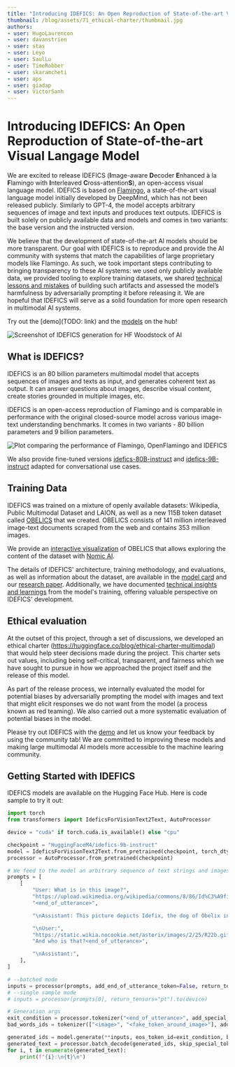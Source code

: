 ```yaml
---
title: "Introducing IDEFICS: An Open Reproduction of State-of-the-art Visual Langage Model"
thumbnail: /blog/assets/71_ethical-charter/thumbnail.jpg
authors:
- user: HugoLaurencon
- user: davanstrien
- user: stas
- user: Leyo
- user: SaulLu
- user: TimeRobber
- user: skaramcheti
- user: aps
- user: giadap
- user: VictorSanh
---
```


# Introducing IDEFICS: An Open Reproduction of State-of-the-art Visual Langage Model

<!-- {blog_metadata} -->
<!-- {authors} -->

<!-- TODO: recognize full list of co-authors -->

We are excited to release IDEFICS (**I**mage-aware **D**ecoder **E**nhanced à la **F**lamingo with **I**nterleaved **C**ross-attention**S**), an open-access visual language model. IDEFICS is based on [Flamingo](https://huggingface.co/papers/2204.14198), a state-of-the-art visual language model initially developed by DeepMind, which has not been released publicly. Similarly to GPT-4, the model accepts arbitrary sequences of image and text inputs and produces text outputs. IDEFICS is built solely on publicly available data and models and comes in two variants: the base version and the instructed version.

We believe that the development of state-of-the-art AI models should be more transparent. Our goal with IDEFICS is to reproduce and provide the AI community with systems that match the capabilities of large proprietary models like Flamingo. As such, we took important steps contributing to bringing transparency to these AI systems: we used only publicly available data, we provided tooling to explore training datasets, we shared [technical lessons and mistakes](https://github.com/huggingface/m4-logs/blob/master/memos/README.md) of building such artifacts and assessed the model’s harmfulness by adversarially prompting it before releasing it. We are hopeful that IDEFICS will serve as a solid foundation for more open research in multimodal AI systems.

Try out the [demo](TODO: link) and the [models](https://huggingface.co/HuggingFaceM4/idefics-80b-instruct) on the hub!

![Screenshot of IDEFICS generation for HF Woodstock of AI](TODO)

## What is IDEFICS?

IDEFICS is an 80 billion parameters multimodal model that accepts sequences of images and texts as input, and generates coherent text as output. It can answer questions about images, describe visual content, create stories grounded in multiple images, etc.

IDEFICS is an open-access reproduction of Flamingo and is comparable in performance with the original closed-source model across various image-text understanding benchmarks. It comes in two variants - 80 billion parameters and 9 billion parameters.

![Plot comparing the performance of Flamingo, OpenFlamingo and IDEFICS](TODO)

We also provide fine-tuned versions [idefics-80B-instruct](https://huggingface.co/HuggingFaceM4/idefics-80b-instruct) and [idefics-9B-instruct](https://huggingface.co/HuggingFaceM4/idefics-9b-instruct) adapted for conversational use cases.

## Training Data

IDEFICS was trained on a mixture of openly available datasets: Wikipedia, Public Multimodal Dataset and LAION, as well as a new 115B token dataset called [OBELICS](https://huggingface.co/datasets/HuggingFaceM4/OBELICS) that we created. OBELICS consists of 141 million interleaved image-text documents scraped from the web and contains 353 million images.

We provide an [interactive visualization](https://atlas.nomic.ai/map/f2fba2aa-3647-4f49-a0f3-9347daeee499/ee4a84bd-f125-4bcc-a683-1b4e231cb10f) of OBELICS that allows exploring the content of the dataset with [Nomic AI](https://home.nomic.ai/).

The details of IDEFICS' architecture, training methodology, and evaluations, as well as information about the dataset, are available in the [model card](https://huggingface.co/HuggingFaceM4/idefics-80b-instruct) and our [research paper](TODO). Additionally, we have documented [technical insights and learnings](https://github.com/huggingface/m4-logs/blob/master/memos/README.md) from the model's training, offering valuable perspective on IDEFICS' development.

## Ethical evaluation

At the outset of this project, through a set of discussions, we developed an ethical charter (https://huggingface.co/blog/ethical-charter-multimodal) that would help steer decisions made during the project. This charter sets out values, including being self-critical, transparent, and fairness which we have sought to pursue in how we approached the project itself and the release of this model.

As part of the release process, we internally evaluated the model for potential biases by adversarially prompting the model with images and text that might elicit responses we do not want from the model (a process known as red teaming). We also carried out a more systematic evaluation of potential biases in the model.

Please try out IDEFICS with the [demo](TODO) and let us know your feedback by using the community tab! We are committed to improving these models and making large multimodal AI models more accessible to the machine learing community.

## Getting Started with IDEFICS

IDEFICS models are available on the Hugging Face Hub. Here is code sample to try it out:

```python
import torch
from transformers import IdeficsForVisionText2Text, AutoProcessor

device = "cuda" if torch.cuda.is_available() else "cpu"

checkpoint = "HuggingFaceM4/idefics-9b-instruct"
model = IdeficsForVisionText2Text.from_pretrained(checkpoint, torch_dtype=torch.bfloat16).to(device)
processor = AutoProcessor.from_pretrained(checkpoint)

# We feed to the model an arbitrary sequence of text strings and images. Images can be either URLs or PIL Images.
prompts = [
    [
        "User: What is in this image?",
        "https://upload.wikimedia.org/wikipedia/commons/8/86/Id%C3%A9fix.JPG",
        "<end_of_utterance>",

        "\nAssistant: This picture depicts Idefix, the dog of Obelix in Asterix and Obelix. Idefix is running on the ground.<end_of_utterance>",

        "\nUser:",
        "https://static.wikia.nocookie.net/asterix/images/2/25/R22b.gif/revision/latest?cb=20110815073052",
        "And who is that?<end_of_utterance>",

        "\nAssistant:",
    ],
]

# --batched mode
inputs = processor(prompts, add_end_of_utterance_token=False, return_tensors="pt").to(device)
# --single sample mode
# inputs = processor(prompts[0], return_tensors="pt").to(device)

# Generation args
exit_condition = processor.tokenizer("<end_of_utterance>", add_special_tokens=False).input_ids
bad_words_ids = tokenizer(["<image>", "<fake_token_around_image>"], add_special_tokens=False).input_ids

generated_ids = model.generate(**inputs, eos_token_id=exit_condition, bad_words_ids=bad_words_ids, max_length=100)
generated_text = processor.batch_decode(generated_ids, skip_special_tokens=True)
for i, t in enumerate(generated_text):
    print(f"{i}:\n{t}\n")
```
